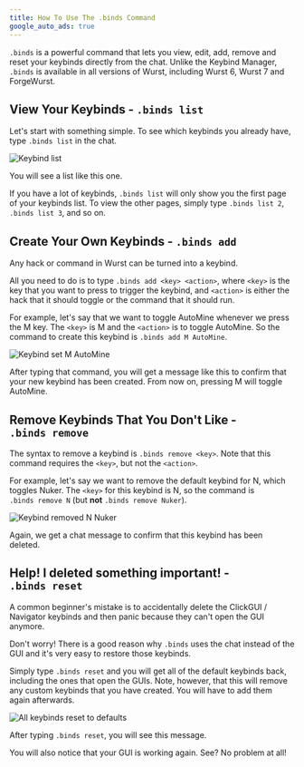 ```yaml
---
title: How To Use The .binds Command
google_auto_ads: true
---
```

`.binds` is a powerful command that lets you view, edit, add, remove and reset your keybinds directly from the chat. Unlike the Keybind Manager, `.binds` is available in all versions of Wurst, including Wurst 6, Wurst 7 and ForgeWurst.

## View Your Keybinds - <code>.binds&nbsp;list</code>

Let's start with something simple. To see which keybinds you already have, type <code>.binds&nbsp;list</code> in the chat.

![Keybind list](https://user-images.githubusercontent.com/10100202/66137716-c8365000-e5fd-11e9-8c81-12b514327792.jpg)

You will see a list like this one.

If you have a lot of keybinds, <code>.binds&nbsp;list</code> will only show you the first page of your keybinds list. To view the other pages, simply type <code>.binds&nbsp;list&nbsp;2</code>, <code>.binds&nbsp;list&nbsp;3</code>, and so on.

## Create Your Own Keybinds - <code>.binds&nbsp;add</code>

Any hack or command in Wurst can be turned into a keybind.

All you need to do is to type <code>.binds&nbsp;add&nbsp;&lt;key&gt;&nbsp;&lt;action&gt;</code>, where `<key>` is the key that you want to press to trigger the keybind, and `<action>` is either the hack that it should toggle or the command that it should run.

For example, let's say that we want to toggle AutoMine whenever we press the M key. The `<key>` is M and the `<action>` is to toggle AutoMine. So the command to create this keybind is <code>.binds&nbsp;add&nbsp;M&nbsp;AutoMine</code>.

![Keybind set M AutoMine](https://user-images.githubusercontent.com/10100202/66137718-c8cee680-e5fd-11e9-9e2a-285d0f6c4944.jpg)

After typing that command, you will get a message like this to confirm that your new keybind has been created. From now on, pressing M will toggle AutoMine.

## Remove Keybinds That You Don't Like - <code>.binds&nbsp;remove</code>

The syntax to remove a keybind is <code>.binds&nbsp;remove&nbsp;&lt;key&gt;</code>. Note that this command requires the `<key>`, but not the `<action>`.

For example, let's say we want to remove the default keybind for N, which toggles Nuker. The `<key>` for this keybind is N, so the command is <code>.binds&nbsp;remove&nbsp;N</code> (but **not** <code>.binds&nbsp;remove&nbsp;Nuker</code>).

![Keybind removed N Nuker](https://user-images.githubusercontent.com/10100202/66140754-f36f6e00-e602-11e9-8445-ad1a50fdee39.jpg)

Again, we get a chat message to confirm that this keybind has been deleted.

## Help! I deleted something important! - <code>.binds&nbsp;reset</code>

A common beginner's mistake is to accidentally delete the ClickGUI / Navigator keybinds and then panic because they can't open the GUI anymore.

Don't worry! There is a good reason why `.binds` uses the chat instead of the GUI and it's very easy to restore those keybinds.

Simply type <code>.binds&nbsp;reset</code> and you will get all of the default keybinds back, including the ones that open the GUIs. Note, however, that this will remove any custom keybinds that you have created. You will have to add them again afterwards.

![All keybinds reset to defaults](https://user-images.githubusercontent.com/10100202/66141631-485fb400-e604-11e9-92f4-c49ff9cd4e9b.jpg)

After typing <code>.binds&nbsp;reset</code>, you will see this message.

You will also notice that your GUI is working again. See? No problem at all!
